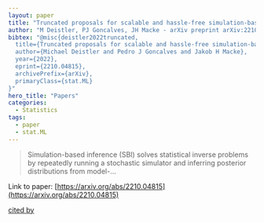 ```yaml
---
layout: paper
title: "Truncated proposals for scalable and hassle-free simulation-based inference"
author: "M Deistler, PJ Goncalves, JH Macke - arXiv preprint arXiv:2210.04815, 2022 - arxiv.org"
bibtex: "@misc{deistler2022truncated,
  title={Truncated proposals for scalable and hassle-free simulation-based inference}, 
  author={Michael Deistler and Pedro J Goncalves and Jakob H Macke},
  year={2022},
  eprint={2210.04815},
  archivePrefix={arXiv},
  primaryClass={stat.ML}
}"
hero_title: "Papers"
categories:
  - Statistics
tags:
  - paper
  - stat.ML
---
```

>Simulation-based inference (SBI) solves statistical inverse problems by repeatedly running a stochastic simulator and inferring posterior distributions from model-…

Link to paper: [https://arxiv.org/abs/2210.04815](https://arxiv.org/abs/2210.04815)

[cited by](https://scholar.google.com/scholar?cites=16561248332012832367&as_sdt=5,44&sciodt=0,44&hl=en&num=20)

